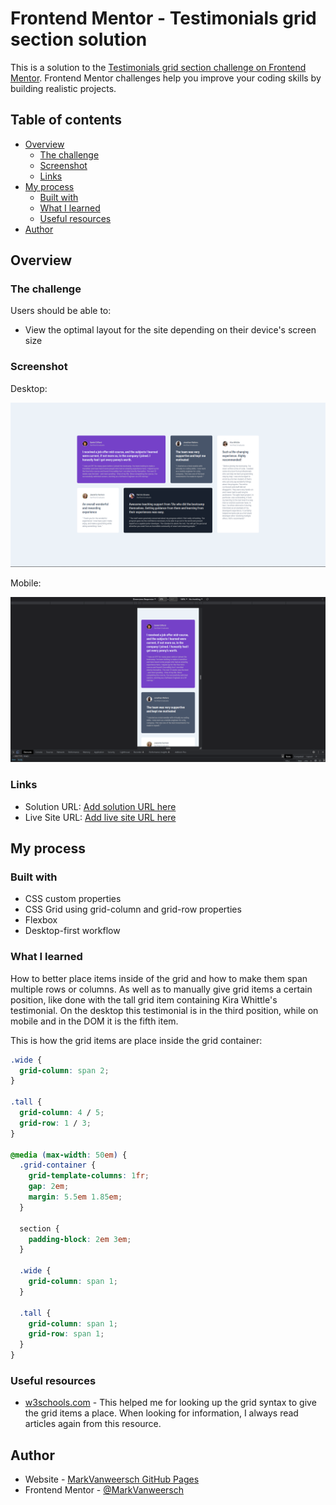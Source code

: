# Frontend Mentor - Testimonials grid section solution

This is a solution to the [Testimonials grid section challenge on Frontend Mentor](https://www.frontendmentor.io/challenges/testimonials-grid-section-Nnw6J7Un7). Frontend Mentor challenges help you improve your coding skills by building realistic projects. 

## Table of contents

- [Overview](#overview)
  - [The challenge](#the-challenge)
  - [Screenshot](#screenshot)
  - [Links](#links)
- [My process](#my-process)
  - [Built with](#built-with)
  - [What I learned](#what-i-learned)
  - [Useful resources](#useful-resources)
- [Author](#author)

## Overview

### The challenge

Users should be able to:

- View the optimal layout for the site depending on their device's screen size

### Screenshot

Desktop:

![](./solution/desktop.png)

Mobile:

![](./solution/mobile.png)

### Links

- Solution URL: [Add solution URL here](https://your-solution-url.com)
- Live Site URL: [Add live site URL here](https://your-live-site-url.com)

## My process

### Built with

- CSS custom properties
- CSS Grid using grid-column and grid-row properties
- Flexbox
- Desktop-first workflow

### What I learned

How to better place items inside of the grid and how to make them span multiple rows or columns. As well as to manually give grid items a certain position, like done with the tall grid item containing Kira Whittle's testimonial. On the desktop this testimonial is in the third position, while on mobile and in the DOM it is the fifth item.

This is how the grid items are place inside the grid container:

```css
.wide {
  grid-column: span 2;
}

.tall {
  grid-column: 4 / 5;
  grid-row: 1 / 3;
}

@media (max-width: 50em) {
  .grid-container {
    grid-template-columns: 1fr;
    gap: 2em;
    margin: 5.5em 1.85em;
  }

  section {
    padding-block: 2em 3em;
  }

  .wide {
    grid-column: span 1;
  }

  .tall {
    grid-column: span 1;
    grid-row: span 1;
  }
}
```

### Useful resources

- [w3schools.com](https://www.w3schools.com/css/css_grid.asp) - This helped me for looking up the grid syntax to give the grid items a place. When looking for information, I always read articles again from this resource.

## Author

- Website - [MarkVanweersch GitHub Pages](https://markvanweersch.github.io/)
- Frontend Mentor - [@MarkVanweersch](https://www.frontendmentor.io/profile/MarkVanweersch)